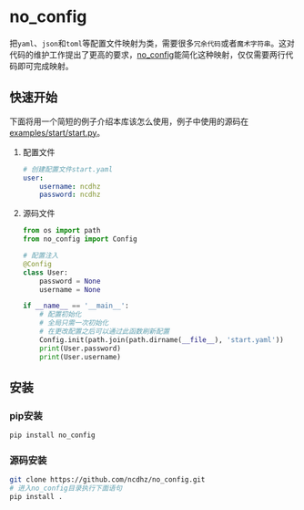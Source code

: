 # no_config

把`yaml`、`json`和`toml`等配置文件映射为类，需要很多`冗余代码`或者`魔术字符串`。这对代码的维护工作提出了更高的要求，[no_config](https://github.com/ncdhz/no_config)能简化这种映射，仅仅需要两行代码即可完成映射。

## 快速开始

下面将用一个简短的例子介绍本库该怎么使用，例子中使用的源码在[examples/start/start.py](https://github.com/ncdhz/no_config/blob/main/examples/start/start.py)。

1. 配置文件

    ```yaml
    # 创建配置文件start.yaml
    user:
        username: ncdhz
        password: ncdhz
    ```

2. 源码文件

    ```python
    from os import path
    from no_config import Config
    
    # 配置注入
    @Config
    class User:
        password = None
        username = None

    if __name__ == '__main__':
        # 配置初始化
        # 全局只需一次初始化
        # 在更改配置之后可以通过此函数刷新配置
        Config.init(path.join(path.dirname(__file__), 'start.yaml'))
        print(User.password)
        print(User.username)
    ```

## 安装

### pip安装

```bash
pip install no_config
```

### 源码安装

```bash
git clone https://github.com/ncdhz/no_config.git
# 进入no_config目录执行下面语句
pip install .
```
